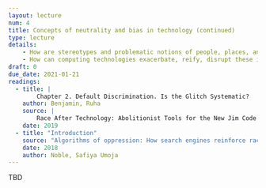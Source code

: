 ```yaml
---
layout: lecture
num: 4
title: Concepts of neutrality and bias in technology (continued)
type: lecture
details: 
    - How are stereotypes and problematic notions of people, places, and communities "baked in" to computing technologies, and what are some examples of this?
    - How can computing technologies exacerbate, reify, disrupt these ideas?
draft: 0
due_date: 2021-01-21
readings:
  - title: |
        Chapter 2. Default Discrimination. Is the Glitch Systematic?
    author: Benjamin, Ruha
    source: |
        Race After Technology: Abolitionist Tools for the New Jim Code
    date: 2019
  - title: "Introduction"
    source: "Algorithms of oppression: How search engines reinforce racism"
    date: 2018
    author: Noble, Safiya Umoja
---
```


TBD